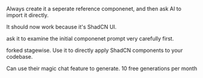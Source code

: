Always create it a seperate reference componenet, and then ask AI to import it directly.

It should now work because it's ShadCN UI. 

ask it to examine the initial componenet prompt very carefully first. 

forked stagewise. Use it to directly apply ShadCN components to your codebase.

Can use their magic chat feature to generate. 10 free generations per month
